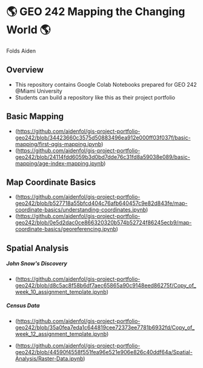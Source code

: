 # :earth_americas: GEO 242 Mapping the Changing World :earth_americas:

Folds Aiden

## Overview

- This repository contains Google Colab Notebooks prepared for GEO 242 @Miami University
- Students can build a repository like this as their project portfolio

## Basic Mapping

- (https://github.com/aidenfol/gis-project-portfolio-geo242/blob/34423660c3575d50883496ea912e000ff03f037f/basic-mapping/first-qgis-mapping.ipynb)
- (https://github.com/aidenfol/gis-project-portfolio-geo242/blob/24114fdd6059b3d0bd7dde76c31fd8a59038e089/basic-mapping/age-index-mapping.ipynb)

## Map Coordinate Basics

- (https://github.com/aidenfol/gis-project-portfolio-geo242/blob/b527718a55bfcd404c76afb640457c9e82d843fe/map-coordinate-basics/understanding-coordinates.ipynb)
- (https://github.com/aidenfol/gis-project-portfolio-geo242/blob/0e5d2dac0ce866320320b574b52724f86245ecb9/map-coordinate-basics/georeferencing.ipynb)

## Spatial Analysis

##### John Snow's Discovery
- (https://github.com/aidenfol/gis-project-portfolio-geo242/blob/d8c5ac8f58b6df7aec65865a90c9148eed86275f/Copy_of_week_10_assignment_template.ipynb)

##### Census Data
- (https://github.com/aidenfol/gis-project-portfolio-geo242/blob/35a0fea7eda1c644819cee72373ee7781b6932fd/Copy_of_week_12_assignment_template.ipynb)


- (https://github.com/aidenfol/gis-project-portfolio-geo242/blob/44590f4558f551fea96e521e906e826c40ddf64a/Spatial-Analysis/Raster-Data.ipynb)
